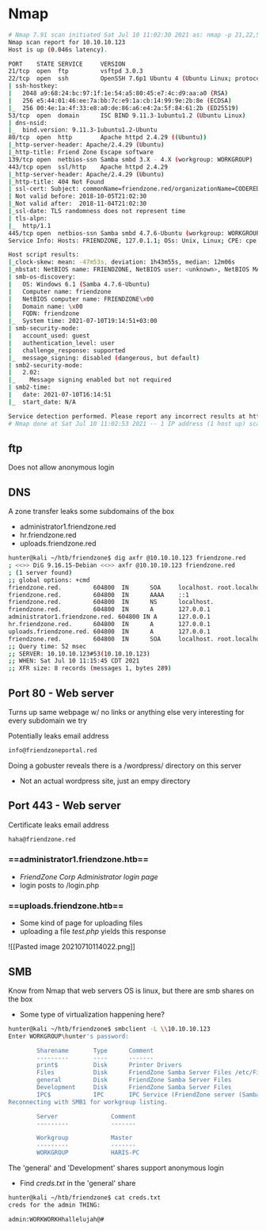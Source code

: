# Nmap
```bash
# Nmap 7.91 scan initiated Sat Jul 10 11:02:30 2021 as: nmap -p 21,22,53,80,139,443,445, -sC -sV -oA nmap/final 10.10.10.123
Nmap scan report for 10.10.10.123
Host is up (0.046s latency).

PORT    STATE SERVICE     VERSION
21/tcp  open  ftp         vsftpd 3.0.3
22/tcp  open  ssh         OpenSSH 7.6p1 Ubuntu 4 (Ubuntu Linux; protocol 2.0)
| ssh-hostkey: 
|   2048 a9:68:24:bc:97:1f:1e:54:a5:80:45:e7:4c:d9:aa:a0 (RSA)
|   256 e5:44:01:46:ee:7a:bb:7c:e9:1a:cb:14:99:9e:2b:8e (ECDSA)
|_  256 00:4e:1a:4f:33:e8:a0:de:86:a6:e4:2a:5f:84:61:2b (ED25519)
53/tcp  open  domain      ISC BIND 9.11.3-1ubuntu1.2 (Ubuntu Linux)
| dns-nsid: 
|_  bind.version: 9.11.3-1ubuntu1.2-Ubuntu
80/tcp  open  http        Apache httpd 2.4.29 ((Ubuntu))
|_http-server-header: Apache/2.4.29 (Ubuntu)
|_http-title: Friend Zone Escape software
139/tcp open  netbios-ssn Samba smbd 3.X - 4.X (workgroup: WORKGROUP)
443/tcp open  ssl/http    Apache httpd 2.4.29
|_http-server-header: Apache/2.4.29 (Ubuntu)
|_http-title: 404 Not Found
| ssl-cert: Subject: commonName=friendzone.red/organizationName=CODERED/stateOrProvinceName=CODERED/countryName=JO
| Not valid before: 2018-10-05T21:02:30
|_Not valid after:  2018-11-04T21:02:30
|_ssl-date: TLS randomness does not represent time
| tls-alpn: 
|_  http/1.1
445/tcp open  netbios-ssn Samba smbd 4.7.6-Ubuntu (workgroup: WORKGROUP)
Service Info: Hosts: FRIENDZONE, 127.0.1.1; OSs: Unix, Linux; CPE: cpe:/o:linux:linux_kernel

Host script results:
|_clock-skew: mean: -47m53s, deviation: 1h43m55s, median: 12m06s
|_nbstat: NetBIOS name: FRIENDZONE, NetBIOS user: <unknown>, NetBIOS MAC: <unknown> (unknown)
| smb-os-discovery: 
|   OS: Windows 6.1 (Samba 4.7.6-Ubuntu)
|   Computer name: friendzone
|   NetBIOS computer name: FRIENDZONE\x00
|   Domain name: \x00
|   FQDN: friendzone
|_  System time: 2021-07-10T19:14:51+03:00
| smb-security-mode: 
|   account_used: guest
|   authentication_level: user
|   challenge_response: supported
|_  message_signing: disabled (dangerous, but default)
| smb2-security-mode: 
|   2.02: 
|_    Message signing enabled but not required
| smb2-time: 
|   date: 2021-07-10T16:14:51
|_  start_date: N/A

Service detection performed. Please report any incorrect results at https://nmap.org/submit/ .
# Nmap done at Sat Jul 10 11:02:53 2021 -- 1 IP address (1 host up) scanned in 23.12 seconds
```
## ftp
Does not allow anonymous login
## DNS
A zone transfer leaks some subdomains of the box
- administrator1.friendzone.red
- hr.friendzone.red
- uploads.friendzone.red
```bash
hunter@kali ~/htb/friendzone$ dig axfr @10.10.10.123 friendzone.red
; <<>> DiG 9.16.15-Debian <<>> axfr @10.10.10.123 friendzone.red
; (1 server found)
;; global options: +cmd
friendzone.red.         604800  IN      SOA     localhost. root.localhost. 2 604800 86400 2419200 604800
friendzone.red.         604800  IN      AAAA    ::1
friendzone.red.         604800  IN      NS      localhost.
friendzone.red.         604800  IN      A       127.0.0.1
administrator1.friendzone.red. 604800 IN A      127.0.0.1
hr.friendzone.red.      604800  IN      A       127.0.0.1
uploads.friendzone.red. 604800  IN      A       127.0.0.1
friendzone.red.         604800  IN      SOA     localhost. root.localhost. 2 604800 86400 2419200 604800
;; Query time: 52 msec
;; SERVER: 10.10.10.123#53(10.10.10.123)
;; WHEN: Sat Jul 10 11:15:45 CDT 2021
;; XFR size: 8 records (messages 1, bytes 289)
```
## Port 80 - Web server
Turns up same webpage w/ no links or anything else very interesting for every subdomain we try

Potentially leaks email address
```email
info@friendzoneportal.red
```

Doing a gobuster reveals there is a /wordpress/ directory on this server
- Not an actual wordpress site, just an empy directory
## Port 443 - Web server
Certificate leaks email address
```email
haha@friendzone.red
```
### ==administrator1.friendzone.htb==
- *FriendZone Corp Administrator login page*
- login posts to /login.php

### ==uploads.friendzone.htb==

- Some kind of page for uploading files
- uploading a file *test.php* yields this response

![[Pasted image 20210710114022.png]]
## SMB
Know from Nmap that web servers OS is linux, but there are smb shares on the box
- Some type of virtualization happening here?

```bash
hunter@kali ~/htb/friendzone$ smbclient -L \\10.10.10.123
Enter WORKGROUP\hunter's password: 

        Sharename       Type      Comment
        ---------       ----      -------
        print$          Disk      Printer Drivers
        Files           Disk      FriendZone Samba Server Files /etc/Files
        general         Disk      FriendZone Samba Server Files
        Development     Disk      FriendZone Samba Server Files
        IPC$            IPC       IPC Service (FriendZone server (Samba, Ubuntu))
Reconnecting with SMB1 for workgroup listing.

        Server               Comment
        ---------            -------

        Workgroup            Master
        ---------            -------
        WORKGROUP            HARIS-PC
```
The 'general' and 'Development' shares support anonymous login
- Find *creds.txt* in the 'general' share

```bash
hunter@kali ~/htb/friendzone$ cat creds.txt
creds for the admin THING:

admin:WORKWORKHhallelujah@#
```